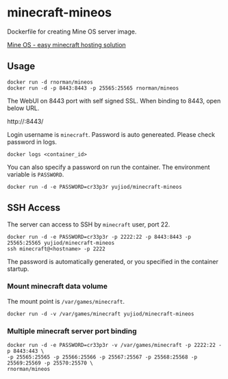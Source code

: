 # minecraft-mineos

Dockerfile for creating Mine OS server image.

[Mine OS - easy minecraft hosting solution](http://minecraft.codeemo.com/)

## Usage

    docker run -d rnorman/mineos
    docker run -d -p 8443:8443 -p 25565:25565 rnorman/mineos 

The WebUI on 8443 port with self signed SSL. When binding to 8443, open below URL.

http://<hostname>:8443/

Login username is `minecraft`. Password is auto genereated. Please check password in logs.

    docker logs <container_id>

You can also specify a password on run the container. The environment variable is `PASSWORD`.

    docker run -d -e PASSWORD=cr33p3r yujiod/minecraft-mineos

## SSH Access

The server can access to SSH by `minecraft` user, port 22.

    docker run -d -e PASSWORD=cr33p3r -p 2222:22 -p 8443:8443 -p 25565:25565 yujiod/minecraft-mineos
    ssh minecraft@<hostname> -p 2222

The password is automatically generated, or you specified in the container startup.

### Mount minecraft data volume

The mount point is `/var/games/minecraft`.

    docker run -d -v /var/games/minecraft yujiod/minecraft-mineos 

### Multiple minecraft server port binding

    docker run -d -e PASSWORD=cr33p3r -v /var/games/minecraft -p 2222:22 -p 8443:443 \
    -p 25565:25565 -p 25566:25566 -p 25567:25567 -p 25568:25568 -p 25569:25569 -p 25570:25570 \
    rnorman/mineos 
